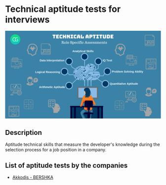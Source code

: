 # Technical aptitude tests for interviews

![Technical aptitude tests](./README/images/interview-technical-aptitude-test.png)

## Description

Aptitude technical skills that measure the developer's knowledge during the selection process for a job position in a company.

## List of aptitude tests by the companies

- [Akkodis - BERSHKA](./companies/akkodis/README.md)
